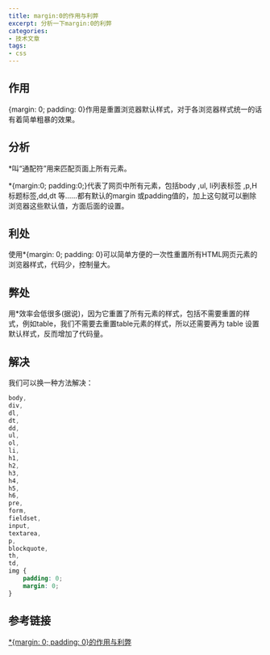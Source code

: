 ```yaml
---
title: margin:0的作用与利弊
excerpt: 分析一下margin:0的利弊
categories:
- 技术文章
tags:
- css
---
```


## 作用
{margin: 0; padding: 0}作用是重置浏览器默认样式，对于各浏览器样式统一的话有着简单粗暴的效果。

## 分析
*叫“通配符”用来匹配页面上所有元素。

*{margin:0; padding:0;}代表了网页中所有元素，包括body ,ul, li列表标签 ,p,H标题标签,dd,dt 等……都有默认的margin 或padding值的，加上这句就可以删除浏览器这些默认值，方面后面的设置。

## 利处
使用*{margin: 0; padding: 0}可以简单方便的一次性重置所有HTML网页元素的浏览器样式，代码少，控制量大。

## 弊处
用*效率会低很多(据说)，因为它重置了所有元素的样式，包括不需要重置的样式，例如table，我们不需要去重置table元素的样式，所以还需要再为 table 设置默认样式，反而增加了代码量。

## 解决
我们可以换一种方法解决：

```css
body,
div,
dl,
dt,
dd,
ul,
ol,
li,
h1,
h2,
h3,
h4,
h5,
h6,
pre,
form,
fieldset,
input,
textarea,
p,
blockquote,
th,
td,
img {
    padding: 0;
    margin: 0;
}
```

## 参考链接
[*{margin: 0; padding: 0}的作用与利弊](https://www.imooc.com/article/23764)